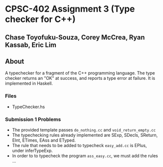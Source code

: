 # CPSC-402 Assignment 3 (Type checker for C++)
## Chase Toyofuku-Souza, Corey McCrea, Ryan Kassab, Eric Lim
## About
A typechecker for a fragment of the C++ programming language. The type checker returns an "OK" at success, and reports a type error at failure. It is implemented in Haskell. 

### Files
- TypeChecker.hs

### Submission 1 Problems
- The provided template passes `do_nothing.cc` and `void_return_empty.cc`
- The typechecking rules already implemented are SExp, SDecls, SReturn, EInt, ETimes, EAss and ETyped. 
- The rule that needs to be added to typecheck `easy_add.cc` is EPlus, under inferTypeExp.
- In order to to typecheck the program `ass_easy.cc`, we must add the rules ...